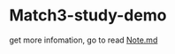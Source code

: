 # Match3-study-demo

get more infomation, go to read [Note.md](https://github.com/koake/Match3-study-demo/blob/master/Note.md)
